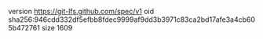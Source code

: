 version https://git-lfs.github.com/spec/v1
oid sha256:946cdd332df5efbb8fdec9999af9dd3b3971c83ca2bd17afe3a4cb605b472761
size 1609
